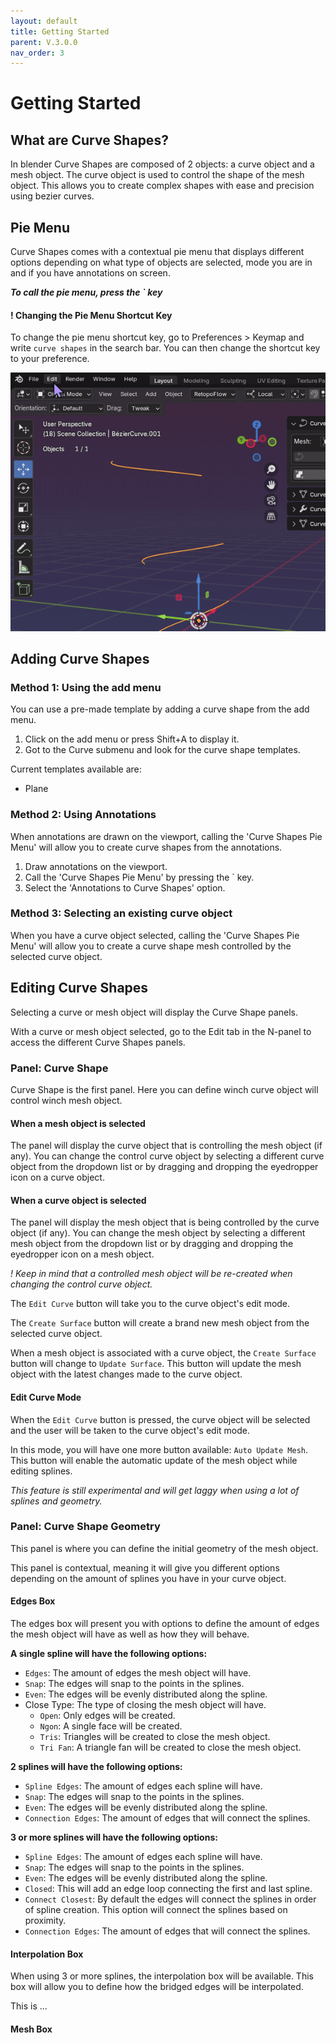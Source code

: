```yaml
---
layout: default
title: Getting Started
parent: V.3.0.0
nav_order: 3
---
```


# Getting Started

## What are Curve Shapes?
In blender Curve Shapes are composed of 2 objects: a curve object and a mesh object. The curve object is used to control the shape of the mesh object. This allows you to create complex shapes with ease and precision using bezier curves.


## Pie Menu
Curve Shapes comes with a contextual pie menu that displays different options depending on what type of objects are selected, mode you are in and if you have annotations on screen. 

***To call the pie menu, press the ` key***

#### ! Changing the Pie Menu Shortcut Key
To change the pie menu shortcut key, go to Preferences > Keymap and write `curve shapes` in the search bar. You can then change the shortcut key to your preference.

![Pie Menu Shortcut](../assets/Shortcuts.gif)

## Adding Curve Shapes
### Method 1: Using the add menu
You can use a pre-made template by adding a curve shape from the add menu.

1. Click on the add menu or press Shift+A to display it.
2. Got to the Curve submenu and look for the curve shape templates.

Current templates available are:
- Plane

### Method 2: Using Annotations
When annotations are drawn on the viewport, calling the 'Curve Shapes Pie Menu' will allow you to create curve shapes from the annotations.

1. Draw annotations on the viewport.
2. Call the 'Curve Shapes Pie Menu' by pressing the ` key.
3. Select the 'Annotations to Curve Shapes' option.

### Method 3: Selecting an existing curve object
When you have a curve object selected, calling the 'Curve Shapes Pie Menu' will allow you to create a curve shape mesh controlled by the selected curve object.


## Editing Curve Shapes
Selecting a curve or mesh object will display the Curve Shape panels.

With a curve or mesh object selected, go to the Edit tab in the N-panel to access the different Curve Shapes panels.

### Panel: Curve Shape
Curve Shape is the first panel. Here you can define winch curve object will control winch mesh object.

#### When a mesh object is selected
The panel will display the curve object that is controlling the mesh object (if any). You can change the control curve object by selecting a different curve object from the dropdown list or by dragging and dropping the eyedropper icon on a curve object.

#### When a curve object is selected
The panel will display the mesh object that is being controlled by the curve object (if any). You can change the mesh object by selecting a different mesh object from the dropdown list or by dragging and dropping the eyedropper icon on a mesh object.

*! Keep in mind that a controlled mesh object will be re-created when changing the control curve object.*

The `Edit Curve` button will take you to the curve object's edit mode.

The `Create Surface` button will create a brand new mesh object from the selected curve object.

When a mesh object is associated with a curve object, the `Create Surface` button will change to `Update Surface`. This button will update the mesh object with the latest changes made to the curve object.


#### Edit Curve Mode
When the `Edit Curve` button is pressed, the curve object will be selected and the user will be taken to the curve object's edit mode.

In this mode, you will have one more button available: `Auto Update Mesh`. This button will enable the automatic update of the mesh object while editing splines. 

*This feature is still experimental and will get laggy when using a lot of splines and geometry.*


### Panel: Curve Shape Geometry
This panel is where you can define the initial geometry of the mesh object.

This panel is contextual, meaning it will give you different options depending on the amount of splines you have in your curve object.

#### Edges Box
The edges box will present you with options to define the amount of edges the mesh object will have as well as how they will behave.

**A single spline will have the following options:**
- `Edges`: The amount of edges the mesh object will have.
- `Snap`: The edges will snap to the points in the splines.
- `Even`: The edges will be evenly distributed along the spline.
- Close Type: The type of closing the mesh object will have.
    - `Open`: Only edges will be created.
    - `Ngon`: A single face will be created.
    - `Tris`: Triangles will be created to close the mesh object.
    - `Tri Fan`: A triangle fan will be created to close the mesh object.

**2 splines will have the following options:**
- `Spline Edges`: The amount of edges each spline will have.
- `Snap`: The edges will snap to the points in the splines.
- `Even`: The edges will be evenly distributed along the spline.
- `Connection Edges`: The amount of edges that will connect the splines.

**3 or more splines will have the following options:**
- `Spline Edges`: The amount of edges each spline will have.
- `Snap`: The edges will snap to the points in the splines.
- `Even`: The edges will be evenly distributed along the spline.
- `Closed`: This will add an edge loop connecting the first and last spline.
- `Connect Closest`: By default the edges will connect the splines in order of spline creation. This option will connect the splines based on proximity.
- `Connection Edges`: The amount of edges that will connect the splines.


#### Interpolation Box
When using 3 or more splines, the interpolation box will be available. This box will allow you to define how the bridged edges will be interpolated.

This is ...

#### Mesh Box

